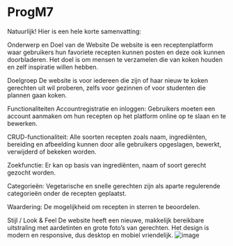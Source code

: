 # ProgM7

Natuurlijk! Hier is een hele korte samenvatting:

Onderwerp en Doel van de Website
De website is een receptenplatform waar gebruikers hun favoriete recepten kunnen posten en deze ook kunnen doorbladeren. Het doel is om mensen te verzamelen die van koken houden en zelf inspiratie willen hebben.

Doelgroep
De website is voor iedereen die zijn of haar nieuw te koken gerechten uit wil proberen, zelfs voor gezinnen of voor studenten die plannen gaan koken.

Functionaliteiten
Accountregistratie en inloggen: Gebruikers moeten een account aanmaken om hun recepten op het platform online op te slaan en te bewerken.

CRUD-functionaliteit: Alle soorten recepten zoals naam, ingrediënten, bereiding en afbeelding kunnen door alle gebruikers opgeslagen, bewerkt, verwijderd of bekeken worden.

Zoekfunctie: Er kan op basis van ingrediënten, naam of soort gerecht gezocht worden.

Categorieën: Vegetarische en snelle gerechten zijn als aparte regulerende categorieën onder de recepten geplaatst.

Waardering: De mogelijkheid om recepten in sterren te beoordelen.

Stijl / Look & Feel
De website heeft een nieuwe, makkelijk bereikbare uitstraling met aardetinten en grote foto’s van gerechten. Het design is modern en responsive, dus desktop en mobiel vriendelijk.
![image](https://github.com/user-attachments/assets/b931e9d5-db05-405e-85c6-6ad94d1fe28d)

